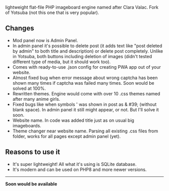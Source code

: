 lightweight flat-file PHP imageboard engine named after Clara Valac. Fork of Yotsuba (not this one that is very popular).

## Changes
- Mod panel now is Admin Panel.
- In admin panel it's possible to delete post (it adds text like "post deleted by admin" to both title and description) or delete post completely. Unlike in Yotsuba, both buttons including deletion of images (didn't tested different type of media, but it should work too).
- Comes with ready-to-use .json config for creating PWA app out of your website.
- Almost fixed bug when error message about wrong captcha has been shown many times if captcha was failed many times. Soon would be solved at 100%.
- Rewritten themes. Engine would come with over 10 .css themes named after many anime girls.
- Fixed bugs like when symbols ' was shown in post as & #39; (without blank space). In admin panel it still might appear, or not. But I'll solve it soon.
- Website name. In code was added title just as on usual big imageboards.
- Theme changer near website name. Parsing all existing .css files from folder, works for all pages except admin panel (yet).

## Reasons to use it
- It's super lightweight! All what it's using is SQLite database.
- It's modern and can be used on PHP8 and more newer versions.

---

**Soon would be available**
